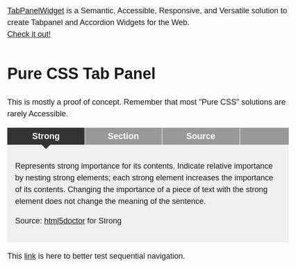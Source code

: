 <style>
body {
  font: 18px/1.5 sans-serif;
  padding: 1rem;
}

dt {
  font-weight: bold;
}

dl {
  margin-bottom: 50px;
}

#bug:target {
  outline: 4px solid #ccc;
}

/**
 * tab panel widget
 */
.tabPanel-widget {
  position: relative;  /* containing block for headings (top:0) */
  background: #999;
}

/**
 * because labels come first in source order - we use z-index to move them in front of the headings
 */
.tabPanel-widget > label {
  position: absolute;
  z-index: 1;
}

/**
 * labels and headings must share same values so grouping declarations in this rule prevents async edits (risk of breakage)
 * line-height == height -> vertical centering
 * the width dictates the offset for all headings but the first one: left offset = width * number of previous heading(s)
 * note that width and offset of label/heading pair can be customized if necessary
 */

.tabPanel-widget > label,
.tabPanel-widget > h2 {
  font-size: 1.1em;
  width: 9em;
  height: 2em;
  line-height: 2em;
}

/**
 * position:relative is for the markers (the down arrow in tabs)
 */
.tabPanel-widget > h2 {
  position: relative;
  margin: 0;
  text-align: center;
  background: #999;
  color: #fff;
}

.tabPanel-widget > label {
  border-right: 1px solid #fff;  
}

/**
 * all first level labels and headings after the very first ones 
 */
.tabPanel-widget > label ~ label,
.tabPanel-widget > h2 ~ h2 {
  position: absolute;
  top: 0;
}


/**
 * We target all the label/heading pairs
 * we increment the :nth-child() params by 4 as well as the left value (according to "tab" width)
 */

.tabPanel-widget label:nth-child(1),
.tabPanel-widget h2:nth-child(3) {
  left: 0em;
}

.tabPanel-widget label:nth-child(5),
.tabPanel-widget h2:nth-child(7) {
  left: 9em;
}

.tabPanel-widget label:nth-child(9),
.tabPanel-widget h2:nth-child(11) {
  left: 18em;
}

/**
 * we visually hide all the panels
 * https://developer.yahoo.com/blogs/ydn/clip-hidden-content-better-accessibility-53456.html
 */
.tabPanel-widget input + h2 + div {
  position: absolute !important;
  clip: rect(1px, 1px, 1px, 1px);
  padding:0 !important;
  border:0 !important;
  height: 1px !important; 
  width: 1px !important; 
  overflow: hidden;
}
/**
 * we reveal a panel depending on which control is selected 
 */
.tabPanel-widget input:checked + h2 + div {
  position: static !important;
  padding: 1em !important;
  height: auto !important; 
  width: auto !important; 
}

/**
 * shows a hand cursor only to pointing device users
 */
.tabPanel-widget label:hover {
  cursor: pointer;
}

.tabPanel-widget > div {
  background: #f0f0f0;
  padding: 1em;
}

/**
 * we hide radio buttons and also remove them from the flow
 */
.tabPanel-widget input[name="tabs"] {
  opacity: 0;
  position: absolute;
}


/** 
 * this is to style the tabs when they get focus (visual cue)
 */

.tabPanel-widget input[name="tabs"]:focus + h2 {
  outline: 1px dotted #000;
  outline-offset: 10px;
}


/**
 * reset of the above within the tab panel (for pointing-device users)
 */
.tabPanel-widget:hover h2 {
  outline: none !important;
}

/**
 * visual cue of the selection
 */
.tabPanel-widget input[name="tabs"]:checked + h2 {
  background: #333;
}

/**
 * the marker for tabs (down arrow)
 */
.tabPanel-widget input[name="tabs"]:checked + h2:after {
  content: '';
  margin: auto;
  position: absolute;
  bottom: -10px;
  left: 0;
  right: 0;
  width: 0;
  height: 0;
  border-left: 10px solid transparent;
  border-right: 10px solid transparent;
  border-top: 10px solid #333;
}

/**
 * Make it plain/simple below 45em (stack everything)
 */
@media screen and (max-width: 45em) {
  
  /* hide unecessary label/control pairs */
  .tabPanel-widget label,
  .tabPanel-widget input[name="tabs"] {
    display: none;
  }
  
  /* reveal all panels */
  .tabPanel-widget > input + h2 + div {
    display: block !important;
    position: static !important;
    padding: 1em !important;
    height: auto !important; 
    width: auto !important; 
  }
  
  /* "unstyle" the heading */
  .tabPanel-widget h2 {
    width: auto;
    position: static !important;
    background: #999 !important;
  }
  
  /* "kill" the marker */
  .tabPanel-widget h2:after {
    display: none !important;
  }

}
</style>

<p><a href="https://tabpanelwidget.com">
  TabPanelWidget</a> is a Semantic, Accessible, Responsive, and Versatile solution to create Tabpanel and Accordion Widgets for the Web.<br>
<a href="https://tabpanelwidget.com">
  Check it out!</a></p>  
<h1 class="">Pure CSS Tab Panel</h1>
<p>This is mostly a proof of concept. Remember that most "Pure CSS" solutions are rarely Accessible.</p>
  <div class="tabPanel-widget">
    <label for="tab-1" tabindex="0"></label>
      <input id="tab-1" type="radio" name="tabs" checked="true" aria-hidden="true">
    <h2>Strong</h2>
    <div>
      <p>Represents strong importance for its contents. Indicate relative importance by nesting strong elements; each strong element increases the importance of its contents. Changing the importance of a piece of text with the strong element does not change the meaning of the sentence.</p>
      <p>Source: <a href="http://html5doctor.com/element-index/">html5doctor</a> for Strong</p>
    </div>
    <label for="tab-2" tabindex="0"></label>
    <input id="tab-2" type="radio" name="tabs" aria-hidden="true">
    <h2>Section</h2>
    <div>
      <p>Represents a generic document or application section. In this context, a section is a thematic grouping of content, typically with a header, possibly with a footer. Examples include chapters in a book, the various tabbed pages in a tabbed dialog box, or the numbered sections of a thesis. A web site's home page could be split into sections for an introduction, news items, contact information.</p>
      <p>Source: <a href="http://html5doctor.com/element-index/">html5doctor</a> for Section</p>
    </div>
    <label for="tab-3" tabindex="0"></label>
    <input id="tab-3" type="radio" name="tabs" aria-hidden="true">
    <h2>Source</h2>
    <div>
      <p>The source element allows authors to specify multiple alternative media resources for media elements. It does not represent anything on its own. The src attribute gives the address of the media resource. The value must be a valid non-empty URL potentially surrounded by spaces. This attribute must be present.</p>
      <p>Source: <a href="http://html5doctor.com/element-index/">html5doctor</a> for Source</p>
    </div>
  </div>
<p>This <a href="http://cssmojo.com">link</a> is here to better test sequential navigation.</p>
